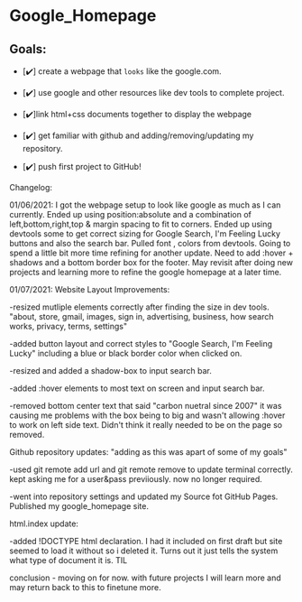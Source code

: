 # Google_Homepage

## Goals:

- [✔️] create a webpage that `looks` like the google.com.

- [✔️] use google and other resources like dev tools to complete project.

- [✔️]link html+css documents together to display the webpage

- [✔️] get familiar with github and adding/removing/updating my repository.

- [✔️] push first project to GitHub!

Changelog:

01/06/2021: I got the webpage setup to look like google as much as I can currently. Ended up using position:absolute and a combination of left,bottom,right,top & margin spacing to fit to corners. Ended up using devtools some to get correct sizing for Google Search, I'm Feeling Lucky buttons and also the search bar. Pulled font , colors from devtools. Going to spend a little bit more time refining for another update. Need to add :hover + shadows and a bottom border box for the footer. May revisit after doing new projects and learning more to refine the google homepage at a later time.

01/07/2021:
Website Layout Improvements:

-resized mutliple elements correctly after finding the size in dev tools. "about, store, gmail, images, sign in, advertising, business, how search works, privacy, terms, settings"

-added button layout and correct styles to "Google Search, I'm Feeling Lucky" including a blue or black border color when clicked on.

-resized and added a shadow-box to input search bar.

-added :hover elements to most text on screen and input search bar.

-removed bottom center text that said "carbon nuetral since 2007" it was causing me problems with the box being to big and wasn't allowing :hover to work on left side text. Didn't think it really needed to be on the page so removed.
 
Github repository updates: "adding as this was apart of some of my goals"

-used git remote add url and git remote remove to update terminal correctly. kept asking me for a user&pass previiously. now no longer required.

-went into repository settings and updated my Source fot GitHub Pages. Published my google_homepage site.

html.index update:

-added !DOCTYPE html declaration. I had it included on first draft but site seemed to load it without so i deleted it. Turns out it just tells the system what type of document it is. TIL

conclusion - moving on for now. with future projects I will learn more and may return back to this to finetune more.
